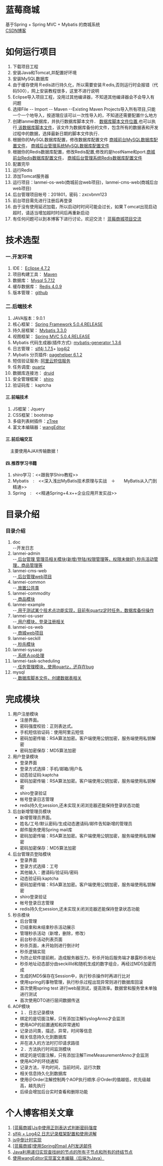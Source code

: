 <h1>蓝莓商城</h1>
基于Spring + Spring MVC + Mybatis 的商城系统

<br>
	<a href="http://blog.csdn.net/u011676300/">
			CSDN博客
	</a>
<br>

<h1>如何运行项目</h1>
<ol>
	<li>下载项目工程</li>
	<li>安装Java和Tomcat,并配置好环境</li>
	<li>安装MySQL数据库</li>
	<li>由于缓存使用Ｒedis进行持久化，所以需要安装Ｒedis,否则运行时会报错（代码500），网上安装教程很多，这里不进行说明</li>
	<li>Eclipse导入项目工程，没用过其他编译器，不知道其他编译器会不会导入有问题</li>
	<li>选择File -- Import -- Maven --Existing Maven Projects导入所有项目,只能一个一个地导入，按道理应该可以一次性导入的，不知道还需要配置什么地方</li>
	<li>创建lanmei数据库，并执行数据库脚本文件．
		<a href="https://github.com/Mrlgj/LanMeiShop/tree/master/mysql">
		数据库脚本文件位置</a>,也可以执行<a href="https://github.com/Mrlgj/LanMeiShop/tree/master/lanmei-example/mysqlBackup">
		该数据库脚本文件</a>，该文件为数据库备份的文件，包含所有的数据表和开发过程中的数据，选择最新日期的脚本文件执行．</li>
	<li>根据你的MySQL数据库配置，修改数据库配置文件
		<a href="https://github.com/Mrlgj/LanMeiShop/blob/master/lanmei-os-web/src/main/resources/mysqljdbc.properties">商城前台MySQL数据库配置文件</a>，
		<a href="https://github.com/Mrlgj/LanMeiShop/blob/master/lanmei-cms-web/src/main/resources/mysqljdbc.properties">商城后台管理系统MySQL数据库配置文件</a>
	</li>
	<li>根据你的Redis数据库配置，修改Redis配置,修改的是hostName和port.<a href="https://github.com/Mrlgj/LanMeiShop/blob/master/lanmei-cms-web/src/main/resources/spring/applicationContext-cache.xml">商城前台Redis数据库配置文件</a>，
		<a href="https://github.com/Mrlgj/LanMeiShop/blob/master/lanmei-cms-web/src/main/resources/spring/applicationContext-cache.xml">商城后台管理系统Redis数据库配置文件</a></li>
	<li>配置完毕</li>
	<li>运行Redis</li>
	<li>添加Tomcat服务器</li>
	<li>运行项目：lanmei-os-web(商城前台web项目)，lanmei-cms-web(商城后台web项目)</li>
	<li>后台管理项目帐号：201801，密码：zxcvbnm123</li>
	<li>前台项目需先进行注册后再登录</li>
	<li>由于没有使用延迟加载，所以启动时时间可能会过长，如果Ｔomcat出现启动超时，请适当增加超时时间后再重新启动</li>
	<li>有任何问题可以到本博客下进行讨论，欢迎交流！
	<a href="https://blog.csdn.net/u011676300/article/details/80276014">蓝莓商城项目交流</a>
	</li>
</ol>
<h1>技术选型</h1>

<h3>一.开发环境</h4>
<ol>
	<li>
		IDE：
		<a href="https://www.eclipse.org/downloads/eclipse-packages/">
		    Eclipse 4.7.2
		</a>		
	</li>
	<li>
		项目构建工具：
		<a href="https://maven.apache.org/">
			Maven
		</a>
	</li>
	<li>
		数据库：
		<a href="https://www.mysql.com/">
			Mysql 5.7.12
		</a>
	</li>
	<li>
		缓存数据库：
		<a href="https://redis.io/">
			Redis 4.0.9
		</a>
	</li>
	<li>
		版本管理：
		<a href="https://github.com/">
			github
		</a>
	</li>
</ol>


<h3>二.后端技术</h4>
<ol>
	<li>
		JAVA版本：9.0.1	
	</li>
	<li>
		核心框架：
		<a href="https://projects.spring.io/spring-framework/">	
			Spring Framework 5.0.4.RELEASE
		</a>
	</li>
	<li>
		持久层框架：
		<a href="http://www.mybatis.org/mybatis-3/">	
			Mybatis 3.3.0
		</a>
	</li>
	<li>
		视图框架：
		<a href="https://projects.spring.io/spring-framework/">	
			Spring MVC 5.0.4.RELEASE
		</a>
	</li>
	<li>
		Mybatis 代码生成器(插件方式):
		<a href="http://www.mybatis.org/generator/">	
			mybatis-generator 1.3.6
		</a>
	</li>
	<li>
		日志管理：
		<a href="https://www.slf4j.org/">slf4j 1.7.5</a>+
		<a href="https://logging.apache.org/log4j/2.x/manual/configuration.html/">log4j2
		</a>
	</li>
	<li>
		Mybatis 分页插件: 
		<a href="https://github.com/pagehelper/Mybatis-PageHelper/blob/master/README_zh.md">
			pagehelper 6.1.2
		</a>
	</li>
	<li>
		短信验证服务: 
		<a href="https://www.aliyun.com/product/sms?spm=5176.8195934.765261.387.5c464183yLVTAN">
			阿里云短信服务
		</a>
	</li>
	<li>
		任务调度: 
		<a href="http://www.quartz-scheduler.org/">
			quartz
		</a>
	</li>
	<li>
		数据库连接池：
		<a href="http://druid.io/">
			druid
		</a>
	</li>
	<li>
		安全管理框架：
		<a href="http://shiro.apache.org/">
			shiro
		</a>
	</li>
	<li>
		验证码库：
		<a >
			kaptcha
		</a>
	</li>
</ol>

<h4>三.前端技术</h4>

<ol>
	<li>
		JS框架：Jquery	
	</li>
	<li>
		CSS框架：bootstrap
	</li>
	<li>
		多级列表树插件：<a href="http://www.treejs.cn/v3/api.php">zTree</a>
	</li>
	<li>
		富文本编辑器：<a href="http://www.wangeditor.com/">wangEditor</a>
	</li>
</ol>	

<h4>三.前后端交互</h4>
&nbsp&nbsp&nbsp&nbsp主要使用AJAX传输数据！
<h4>四.推荐学习书籍</h4>
<ol>
	<li>
		shiro学习：<<跟我学Shiro教程>>
	</li>
	<li>
		Mybatis　:　<<深入浅出MyBatis技术原理与实战　＋　　MyBatis从入门到精通>>
	</li>
	<li>
		Spring　:　<<精通Spring+4.x++企业应用开发实战>>
	</li>
	
</ol>

<h1>目录介绍</h1>
<h3>目录介绍</h3>
<ol>
	<li>doc</li>--开发日志
	<li>lanmei-admin</li>
		--<a href="https://github.com/Mrlgj/LanMeiShop/tree/master/lanmei-admin">
		后台管理 管理员相关模块(新增/登陆/权限管理等，权限未做好) 秒杀活动管理，商品管理等
		</a>	
	<li>lanmei-cms-web</li>
		--<a href="https://github.com/Mrlgj/LanMeiShop/tree/master/lanmei-cms-web">
		后台管理web项目</a>
	<li>lanmei-common</li>
		--<a href="https://github.com/Mrlgj/LanMeiShop/tree/master/lanmei-common">
		放置公共类</a>
	<li>lanmei-commodity</li>
		--<a href="https://github.com/Mrlgj/LanMeiShop/tree/master/lanmei-commodity">
		商品模块</a>
	<li>lanmei-example</li>
		--<a href="https://github.com/Mrlgj/LanMeiShop/tree/master/lanmei-example">
		用于测试某个技术点功能实现，目前有quartz定时任务，数据库备份操作</a>	
	<li>lanmei-os-user</li>
		--<a href="https://github.com/Mrlgj/LanMeiShop/tree/master/lanmei-os-user">
		用户模块，登录注册相关</a>	
	<li>lanmei-os-web</li>
		--<a href="https://github.com/Mrlgj/LanMeiShop/tree/master/lanmei-os-web">
		商城web项目</a>
	<li>lanmei-seckill</li>
		--<a href="https://github.com/Mrlgj/LanMeiShop/tree/master/lanmei-seckill">
		秒杀模块</a>
	<li>lanmei-sysaop</li>
		--<a href="https://github.com/Mrlgj/LanMeiShop/tree/master/lanmei-aop">
		系统Ａop处理</a>
	<li>lanmei-task-scheduling</li>
		--<a href="https://github.com/Mrlgj/LanMeiShop/tree/master/lanmei-task-%20scheduling">
		任务管理模块，使用quartz，还存在bug</a>
	<li>mysql</li>
		--<a href="https://github.com/Mrlgj/LanMeiShop/tree/master/mysql">
		数据库脚本文件，创建数据表相关</a>
</ol>
<h1>完成模块</h1>
<ol>
	<li>
		用户注册模块
		<ul type="disc">
			<li>注册界面。</li>
			<li>密码强度校验：正则表达式。</li>
			<li>手机短信验证码：使用阿里云短信</li>
			<li>密码加密传输：RSA算法加密。客户端使用公钥加密，服务端使用私钥解密</li>
			<li>密码加密保存：MD5算法加密</li>
		</ul>
	</li>
	<li>
		用户登录模块
		<ul type="disc">
			<li>登录界面</li>
			<li>登录方式选择：手机/邮箱/用户名</li>
			<li>动态验证码:kaptcha</li>			
			<li>密码加密传输：RSA算法加密。客户端使用公钥加密，服务端使用私钥解密</li>
			<li>shiro登录验证</li>
			<li>帐号登录日志管理</li>
			<li>redis持久化session,还未实现关闭浏览器还能保持登录状态功能</li>
		</ul>
	</li>
	<li>
		后台新增管理员模块
		<ul type="disc">
			<li>新增管理员界面。</li>
			<li>姓名/工号/默认密码/生成动态邀请码/邮件告知新增的管理员</li>
			<li>邮件服务使用Spring mail库</li>
			<li>密码加密传输：RSA算法加密。客户端使用公钥加密，服务端使用私钥解密</li>
			<li>密码加密保存：MD5算法加密</li>
		</ul>
	</li>
	<li>
		后台管理员登陆模块
		<ul type="disc">
			<li>登录界面</li>
			<li>登录方式选择：工号</li>
			<li>其他输入：邀请码/验证码/密码</li>
			<li>动态验证码:kaptcha</li>			
			<li>密码加密传输：RSA算法加密。客户端使用公钥加密，服务端使用私钥解密</li>
			<li>shiro登录验证</li>
			<li>帐号登录日志管理</li>
			<li>redis持久化session,还未实现关闭浏览器还能保持登录状态功能</li>
		</ul>
	</li>
	<li>
		秒杀模块
		<ul type="disc">
			<li>后台管理</li>
			<li>已结束和未结束秒杀活动展示</li>
			<li>管理秒杀活动（新增，删除，修改）</li>
			<li>前台秒杀活动列表页面</li>			
			<li>秒杀页面，未开始则进行倒计时</li>
			<li>秒杀逻辑实现</li>
			<li>为防止软件提前刷，造成服务器压力，秒杀开始后服务端才暴露秒杀地址</li>
			<li>秒杀地址动态部分由seckillId和随机生成的数字组合，再经过MD5加密而成</li>
			<li>生成的MD5保存在Session中，执行秒杀操作时再进行比对</li>
			<li>使用spring的事物管理，执行秒杀过程出现异常则进行数据库回滚</li>
			<li>首次使用spring test 进行web层测试，提高效率。数据曾和服务曾未单独进行测试</li>
			<li>首次使用DTO进行层间数据传送</li>
		</ul>
	</li>
	<li>
		AOP模块
		<ul type="disc">
			<li>１．日志记录模块</li>
			<li>绑定的是切面注解，只有添加注解SyslogAnno才会监测</li>
			<li>使用AOP的前置通知和异常通知</li>	
			<li>记录访问类，描述，异常，时间等信息</li>
			<li>相关信息持久化到数据库</li>
			<li>并在进入的方法时打印请求路径</li>
			<li>２．方法执行时间监测模块</li>
			<li>绑定的是切面注解，只有添加注解TimeMeasurementAnno才会监测</li>
			<li>使用AOP的环绕通知</li>	
			<li>记录方法，平均时间，当前时间，运行次数</li>
			<li>相关信息持久化到数据库</li>
			<li>使用＠Order注解控制两个AOP执行顺序.＠Order的值越低，优先级越高，越先执行</li>
			<li>后续会增加后台实时查看和删除功能</li>
		</ul>
	</li>
</ol>
<h1>个人博客相关文章</h1>
<ol>
	<li>
		<a  href="https://blog.csdn.net/u011676300/article/details/79946220">[蓝莓商城]Js中使用正则表达式判断密码强度</a>
	</li>
	<li>
		<a  href="https://blog.csdn.net/u011676300/article/details/79855398">slf4j + Log4j2 日志记录框架配置和使用详解</a>
	</li>
	<li>
		<a  href="https://blog.csdn.net/u011676300/article/details/79950339">js中倒计时实现</a>
	</li>
	<li>
		<a  href="https://blog.csdn.net/u011676300/article/details/80086709">[蓝莓商城]使用Spring的mail API发送邮件</a>
	</li>
	<li>
		<a  href="https://blog.csdn.net/u011676300/article/details/80313266">Java利用递归实现查找树的节点的所有子节点和所有的终结节点</a>
	</li>
	<li>
		<a  href="https://blog.csdn.net/u011676300/article/details/80345152">使用wangEditor实现富文本编辑（后端为Java）</a>
	</li>
	
	
</ol>

